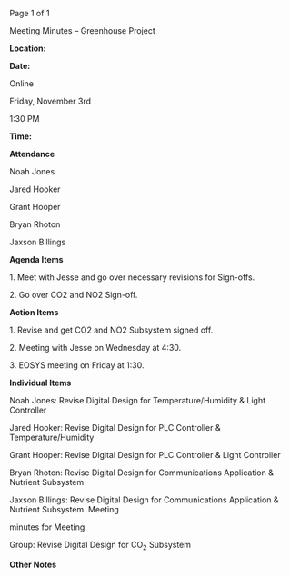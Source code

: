 ﻿<a name="br1"></a> 

Page 1 of 1

Meeting Minutes – Greenhouse Project

**Location:**

**Date:**

Online

Friday, November 3rd

1:30 PM

**Time:**

**Attendance**

Noah Jones

Jared Hooker

Grant Hooper

Bryan Rhoton

Jaxson Billings

**Agenda Items**

1\. Meet with Jesse and go over necessary revisions for Sign-offs.

2\. Go over CO2 and NO2 Sign-off.

**Action Items**

1\. Revise and get CO2 and NO2 Subsystem signed off.

2\. Meeting with Jesse on Wednesday at 4:30.

3\. EOSYS meeting on Friday at 1:30.

**Individual Items**

Noah Jones: Revise Digital Design for Temperature/Humidity & Light Controller

Jared Hooker: Revise Digital Design for PLC Controller & Temperature/Humidity

Grant Hooper: Revise Digital Design for PLC Controller & Light Controller

Bryan Rhoton: Revise Digital Design for Communications Application & Nutrient Subsystem

Jaxson Billings: Revise Digital Design for Communications Application & Nutrient Subsystem. Meeting

minutes for Meeting

Group: Revise Digital Design for CO<sub>2</sub> Subsystem

**Other Notes**

